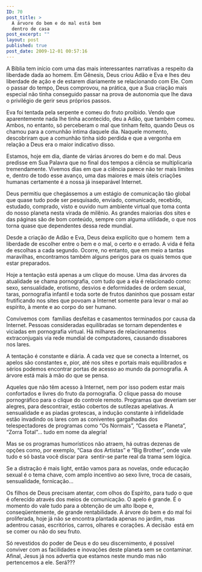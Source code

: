 ```yaml
---
ID: 70
post_title: >
  A árvore do bem e do mal está bem
  dentro de casa
post_excerpt: ""
layout: post
published: true
post_date: 2009-12-01 00:57:16
---
```

A Bíblia tem início com uma das mais interessantes narrativas a respeito da liberdade dada ao homem. Em Gênesis, Deus criou Adão e Eva e lhes deu liberdade de ação e de estarem diariamente se relacionando com Ele. Com o passar do tempo, Deus comprovou, na prática, que a Sua criação mais especial não tinha conseguido passar na prova de autonomia que lhe dava o privilégio de gerir seus próprios passos.

Eva foi tentada pela serpente e comeu do fruto proibido. Vendo que aparentemente nada lhe tinha acontecido, deu a Adão, que também comeu. Ambos, no entanto, só perceberam o mal que tinham feito, quando Deus os chamou para a comunhão íntima daquele dia. Naquele momento, descobriram que a comunhão tinha sido perdida e que a vergonha em relação a Deus era o maior indicativo disso.

Estamos, hoje em dia, diante de várias árvores do bem e do mal. Deus predisse em Sua Palavra que no final dos tempos a ciência se multiplicaria tremendamente. Vivemos dias em que a ciência parece não ter mais limites e, dentro de todo esse avanço, uma das maiores e mais úteis criações humanas certamente é a nossa já inseparável Internet.

Deus permitiu que chegássemos a um estágio de comunicação tão global  que quase tudo pode ser pesquisado, enviado, comunicado, recebido, estudado, comprado, visto e ouvido num ambiente virtual que toma conta do nosso planeta nesta virada de milênio. As grandes maiorias dos sites e das páginas são de bom conteúdo, sempre com alguma utilidade, o que nos torna quase que dependentes dessa rede mundial.

Desde a criação de Adão e Eva, Deus deixa explícito que o homem  tem a liberdade de escolher entre o bem e o mal, o certo e o errado. A vida é feita de escolhas a cada segundo. Ocorre, no entanto, que em meio a tantas maravilhas, encontramos também alguns perigos para os quais temos que estar preparados.

Hoje a tentação está apenas a um clique do mouse. Uma das árvores da atualidade se chama pornografia, com tudo que a ela é relacionado como: sexo, sensualidade, erotismo, desvios e deformidades de ordem sexual, taras, pornografia infantil e toda sorte de frutos daninhos que possam estar frutificando nos sites que povoam a Internet somente para levar o mal ao espírito, à mente e ao corpo do ser humano.

Convivemos com  famílias desfeitas e casamentos terminados por causa da Internet. Pessoas consideradas equilibradas se tornam dependentes e viciadas em pornografia virtual. Há milhares de relacionamentos extraconjugais via rede mundial de computadores, causando dissabores nos lares.

A tentação é constante e diária. A cada vez que se conecta a Internet, os apelos são constantes e, pior, até nos sites e portais mais equilibrados e sérios podemos encontrar portas de acesso ao mundo da pornografia. A árvore está mais à mão do que se pensa.

Aqueles que não têm acesso à Internet, nem por isso podem estar mais confortados e livres do fruto da pornografia. O clique passa do mouse pornográfico para o clique do controle remoto. Programas que deveriam ser alegres, para descontrair, estão cobertos de sutilezas apelativas. A sensualidade e as piadas grotescas, a indução constante à infidelidade estão invadindo os lares com as coniventes gargalhadas dos telespectadores de programas como “Os Normais”, “Casseta e Planeta”, “Zorra Total”... tudo em nome da alegria!

Mas se os programas humorísticos não atraem, há outras dezenas de opções como, por exemplo, “Casa dos Artistas” e “Big Brother”, onde vale tudo e só basta você discar para  sentir-se parte real da trama sem lógica.

Se a distração é mais light, então vamos para as novelas, onde educação sexual é o tema chave, com amplo incentivo ao sexo livre, troca de casais, sensualidade, fornicação...

Os filhos de Deus precisam atentar, com olhos do Espírito, para tudo o que é oferecido através dos meios de comunicação. O apelo é grande. É o momento do vale tudo para a obtenção de um alto Ibope e, conseqüentemente, de grande rentabilidade. A árvore do bem e do mal foi proliferada, hoje já não se encontra plantada apenas no jardim, mas adentrou casas, escritórios, carros, olhares e corações. A decisão  está em se comer ou não do seu fruto.

Só revestidos do poder de Deus e do seu discernimento, é possível conviver com as facilidades e inovações deste planeta sem se contaminar. Afinal, Jesus já nos advertia que estamos neste mundo mas não pertencemos a ele. Será???